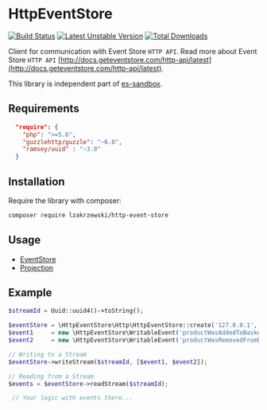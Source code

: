 # HttpEventStore
[![Build Status](https://travis-ci.org/lzakrzewski/http-event-store.svg?branch=master)](https://travis-ci.org/lzakrzewski/http-event-store) [![Latest Unstable Version](https://poser.pugx.org/lzakrzewski/http-event-store/v/unstable)](https://packagist.org/packages/lzakrzewski/http-event-store) [![Total Downloads](https://poser.pugx.org/lzakrzewski/http-event-store/downloads)](https://packagist.org/packages/lzakrzewski/http-event-store)

Client for communication with Event Store `HTTP API`.
Read more about Event Store `HTTP API` [http://docs.geteventstore.com/http-api/latest](http://docs.geteventstore.com/http-api/latest).

This library is independent part of [es-sandbox](https://github.com/lzakrzewski/es-sandbox).

Requirements
------------
```json
  "require": {
    "php": ">=5.6",
    "guzzlehttp/guzzle": "~6.0",
    "ramsey/uuid" : "~3.0"
  }
```

Installation
--------
Require the library with composer:

```sh
composer require lzakrzewski/http-event-store
```

Usage
--------
- [EventStore](doc/event-store.md)
- [Projection](doc/projection.md)

Example
--------
```php
$streamId = Uuid::uuid4()->toString();

$eventStore = \HttpEventStore\Http\HttpEventStore::create('127.0.0.1', '2113');
$event1     = new \HttpEventStore\WritableEvent('productWasAddedToBasket', ['productId' => 'product1', 'name' => 'Teapot']);
$event2     = new \HttpEventStore\WritableEvent('productWasRemovedFromBasket', ['productId' => 'product1']);

// Writing to a Stream
$eventStore->writeStream($streamId, [$event1, $event2]);

// Reading from a Stream
$events = $eventStore->readStream($streamId);

 // Your logic with events there...
```
